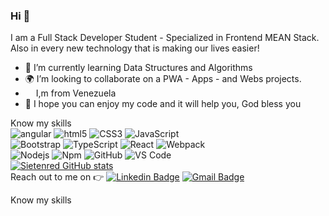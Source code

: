 ### Hi :wave:

I am a Full Stack Developer Student - Specialized in Frontend MEAN Stack. Also in every new technology that is making our lives easier!
- 🧩 I’m currently learning Data Structures and Algorithms
- 🌍 I’m looking to collaborate on a PWA - Apps - and Webs projects.
- <img src="https://www.flaticon.es/svg/vstatic/svg/630/630644.svg" width="13"/>   I,m from Venezuela
- 🚀 I hope you can enjoy my code and it will help you, God bless you


Know my skills 
<br>
<img alt="angular" src="https://img.shields.io/badge/-Angular-DD0031?style=flat-square&logo=angular&logoColor=white" />
<img alt="html5" src="https://img.shields.io/badge/-HTML5-E34F26?style=flat-square&logo=html5&logoColor=white" />
![CSS3](https://img.shields.io/badge/-CSS3-%231572B6?style=flat-square&logo=css3)
![JavaScript](https://img.shields.io/badge/-JavaScript-%23F7DF1C?style=flat-square&logo=javascript&logoColor=000000&labelColor=%23F7DF1C&color=%23FFCE5A)
<br>
![Bootstrap](https://img.shields.io/badge/-Bootstrap-563D7C?style=flat-square&logo=Bootstrap)
<img alt="TypeScript" src="https://img.shields.io/badge/-TypeScript-007ACC?style=flat-square&logo=typescript&logoColor=white" />
<img alt="React" src="https://img.shields.io/badge/-React-45b8d8?style=flat-square&logo=react&logoColor=white" />
<img alt="Webpack" src="https://img.shields.io/badge/-Webpack-8DD6F9?style=flat-square&logo=webpack&logoColor=white" /> 
<br>
![Nodejs](https://img.shields.io/badge/-Nodejs-339933?style=flat-square&logo=Node.js&logoColor=ffffff)
![Npm](https://img.shields.io/badge/-npm-CB3837?style=flat-square&logo=npm)
![GitHub](https://img.shields.io/badge/-GitHub-181717?style=flat-square&logo=github)
![VS Code](http://img.shields.io/badge/-VS%20Code-007ACC?style=flat-square&logo=visual-studio-code&logoColor=ffffff)
<br>
[![Sietenred GitHub stats](https://github-readme-stats.vercel.app/api?username=sietenred)](https://github.com/anuraghazra/github-readme-stats)
<br>
Reach out to me on :point_right: [![Linkedin Badge](https://img.shields.io/badge/-Linkedin-4169E1?style=flat-square&logo=Linkedin&logoColor=white&&link=https://www.linkedin.com/in/fabianchirino/)](https://www.linkedin.com/in/fabianchirino/)
[![Gmail Badge](https://img.shields.io/badge/-Gmail-c14438?style=flat-square&logo=Gmail&logoColor=white&link=mailto:rvividha@gmail.com)](mailto:sietenred@gmail.com)

Know my skills
